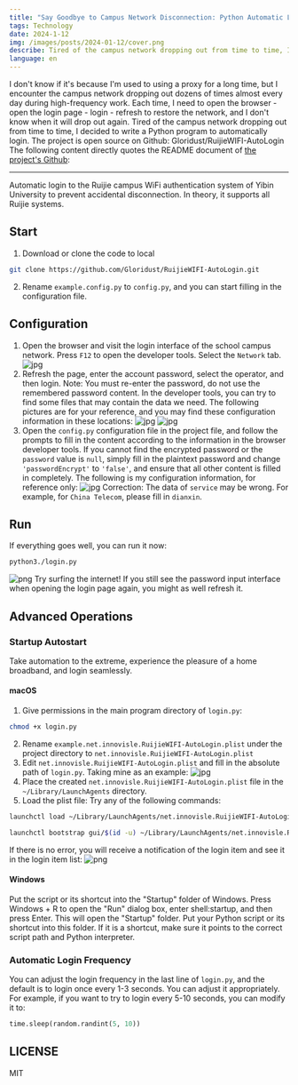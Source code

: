 ```yaml
---
title: "Say Goodbye to Campus Network Disconnection: Python Automatic Login to Ruijie Campus Network"
tags: Technology
date: 2024-1-12
img: /images/posts/2024-01-12/cover.png
describe: Tired of the campus network dropping out from time to time, I wrote a Python program to automatically login...
language: en
---
```

I don't know if it's because I'm used to using a proxy for a long time, but I encounter the campus network dropping out dozens of times almost every day during high-frequency work. Each time, I need to open the browser - open the login page - login - refresh to restore the network, and I don't know when it will drop out again.
Tired of the campus network dropping out from time to time, I decided to write a Python program to automatically login.
The project is open source on Github: Gloridust/RuijieWIFI-AutoLogin
The following content directly quotes the README document of [the project's Github](https://github.com/Gloridust/RuijieWIFI-AutoLogin):
* * *
Automatic login to the Ruijie campus WiFi authentication system of Yibin University to prevent accidental disconnection. In theory, it supports all Ruijie systems.
## Start
1. Download or clone the code to local
```bash
git clone https://github.com/Gloridust/RuijieWIFI-AutoLogin.git
```
2. Rename `example.config.py` to `config.py`, and you can start filling in the configuration file.
## Configuration
1. Open the browser and visit the login interface of the school campus network. Press `F12` to open the developer tools. Select the `Network` tab.
![jpg](/images/posts/2024-01-12/1.jpg)
2. Refresh the page, enter the account password, select the operator, and then login. Note: You must re-enter the password, do not use the remembered password content. In the developer tools, you can try to find some files that may contain the data we need. The following pictures are for your reference, and you may find these configuration information in these locations:
![jpg](/images/posts/2024-01-12/2.jpg)
![jpg](/images/posts/2024-01-12/3.jpg)
3. Open the `config.py` configuration file in the project file, and follow the prompts to fill in the content according to the information in the browser developer tools. If you cannot find the encrypted password or the `password` value is `null`, simply fill in the plaintext password and change `'passwordEncrypt'` to `'false'`, and ensure that all other content is filled in completely. The following is my configuration information, for reference only:
![jpg](/images/posts/2024-01-12/4.jpg)
Correction: The data of `service` may be wrong. For example, for `China Telecom`, please fill in `dianxin`.
## Run
If everything goes well, you can run it now:
```bash
python3./login.py
```
![png](/images/posts/2024-01-12/5.png)
Try surfing the internet! If you still see the password input interface when opening the login page again, you might as well refresh it.
## Advanced Operations
### Startup Autostart
Take automation to the extreme, experience the pleasure of a home broadband, and login seamlessly.
#### macOS
1. Give permissions in the main program directory of `login.py`:
```bash
chmod +x login.py
```
2. Rename `example.net.innovisle.RuijieWIFI-AutoLogin.plist` under the project directory to `net.innovisle.RuijieWIFI-AutoLogin.plist`
3. Edit `net.innovisle.RuijieWIFI-AutoLogin.plist` and fill in the absolute path of `login.py`. Taking mine as an example:
![jpg](/images/posts/2024-01-12/6.jpg)
4. Place the created `net.innovisle.RuijieWIFI-AutoLogin.plist` file in the `~/Library/LaunchAgents` directory.
5. Load the plist file: Try any of the following commands:
```bash
launchctl load ~/Library/LaunchAgents/net.innovisle.RuijieWIFI-AutoLogin.plist
```
```bash
launchctl bootstrap gui/$(id -u) ~/Library/LaunchAgents/net.innovisle.RuijieWIFI-AutoLogin.plist
```
If there is no error, you will receive a notification of the login item and see it in the login item list:
![png](/images/posts/2024-01-12/7.png)
#### Windows
Put the script or its shortcut into the "Startup" folder of Windows.
Press Windows + R to open the "Run" dialog box, enter shell:startup, and then press Enter. This will open the "Startup" folder.
Put your Python script or its shortcut into this folder. If it is a shortcut, make sure it points to the correct script path and Python interpreter.
### Automatic Login Frequency
You can adjust the login frequency in the last line of `login.py`, and the default is to login once every 1-3 seconds. You can adjust it appropriately. For example, if you want to try to login every 5-10 seconds, you can modify it to:
```python
time.sleep(random.randint(5, 10))
```
## LICENSE
MIT